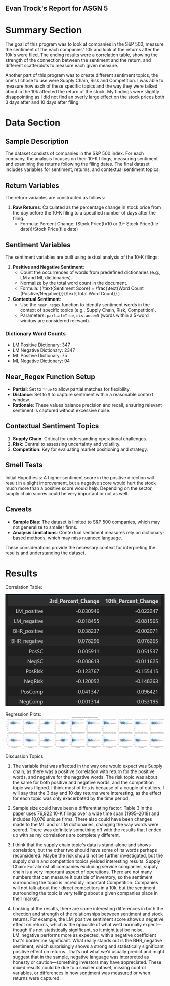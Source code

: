 ## Evan Trock's Report for ASGN 5

# Summary Section
The goal of this program was to look at companies in the S&P 500, measure the sentiment of the each companies' 10k and look at the returns after the 10k's were filed. The ending results were a correlation table, showing the strength of the connection between the sentiment and the return, and different scatterplots to measure each given measure.

Another part of this program was to create different sentiment topics, the one's I chose to use were Supply Chain, Risk and Competition. I was able to measure how each of these specific topics and the way they were talked about in the 10k affected the return of the stock. My findings were slightly disappointing as I did not find an overly large effect on the stock prices both 3 days after and 10 days after filing.

# Data Section

## Sample Description
The dataset consists of companies in the S&P 500 index. For each company, the analysis focuses on their 10-K filings, measuring sentiment and examining the returns following the filing dates. The final dataset includes variables for sentiment, returns, and contextual sentiment topics.

## Return Variables
The return variables are constructed as follows:
1. **Raw Returns**: Calculated as the percentage change in stock price from the day before the 10-K filing to a specified number of days after the filing.
    - Formula: Percent Change: (Stock Price(t=10 or 3)- Stock Price(file date))/Stock Price(file date)

## Sentiment Variables
The sentiment variables are built using textual analysis of the 10-K filings:
1. **Positive and Negative Sentiment**:
    - Count the occurrences of words from predefined dictionaries (e.g., LM and ML dictionaries).
    - Normalize by the total word count in the document.
    - Formula: \( \text{Sentiment Score} = \frac{\text{Word Count (Positive/Negative)}}{\text{Total Word Count}} \)
2. **Contextual Sentiment**:
    - Use the `near_regex` function to identify sentiment words in the context of specific topics (e.g., Supply Chain, Risk, Competition).
    - Parameters: `partial=True`, `distance=5` (words within a 5-word window are considered relevant).

### Dictionary Word Counts
- LM Positive Dictionary: 347
- LM Negative Dictionary: 2347
- ML Positive Dictionary: 75
- ML Negative Dictionary: 94

## Near_Regex Function Setup
- **Partial**: Set to `True` to allow partial matches for flexibility.
- **Distance**: Set to `5` to capture sentiment within a reasonable context window.
- **Rationale**: These values balance precision and recall, ensuring relevant sentiment is captured without excessive noise.

## Contextual Sentiment Topics
1. **Supply Chain**: Critical for understanding operational challenges.
2. **Risk**: Central to assessing uncertainty and volatility.
3. **Competition**: Key for evaluating market positioning and strategy.

## Smell Tests
Initial Hypothesis: A higher sentiment score in the positive direction will result in a slight improvement, but a negative score would hurt the stock much more than a positive score would help. Depending on the sector, supply chain scores could be very important or not as well.

## Caveats
- **Sample Bias**: The dataset is limited to S&P 500 companies, which may not generalize to smaller firms.
- **Analysis Limitations**: Contextual sentiment measures rely on dictionary-based methods, which may miss nuanced language.

These considerations provide the necessary context for interpreting the results and understanding the dataset.

# Results

Correlation Table: 

![image.png](image.png)

Regression Plots:
![image-2.png](image-2.png)

Discussion Topics:


1. The variable that was affected in the way one would expect was Supply chain, as there was a positive correlation with return for the positive words, and negative for the negative words. The risk topic was about the same for both positive and negative words, and the competition topic was flipped. I think most of this is because of a couple of outliers. I will say that the 3 day and 10 day returns were interesting, as the effect for each topic was only exacerbated by the time period.

2. Sample size could have been a differentiating factor:
Table 3 in the paper uses 76,922 10-K filings over a wide time span (1995–2018) and includes 10,076 unique firms.
There also could have been changes made to the ML and or LM dictionaries, changing the way words were scored.
There was definitely something off with the results that I ended up with as my correlations are completely different.

3. I think that the supply chain topic's data is stand-alone and shows correlation, but the other two should have some of its words perhaps reconsidered. Maybe the risk should not be further investigated, but the supply chain and competition topics yielded interesting results.
Supply Chain: For almost all companies excluding service companies, supply chain is a very important aspect of operations. There are not many numbers that can measure it outside of inventory, so the sentiment surrounding the topic is incredibly important
Competition: Companies will not talk about their direct competitors in a 10k, but the sentiment surrounding the topic is very telling about a given companies place in their market.  

4. Looking at the results, there are some interesting differences in both the direction and strength of the relationships between sentiment and stock returns. For example, the LM_positive sentiment score shows a negative effect on returns, which is the opposite of what we’d normally expect—though it's not statistically significant, so it might just be noise. LM_negative performs more as expected, with a negative coefficient that's borderline significant. What really stands out is the BHR_negative sentiment, which surprisingly shows a strong and statistically significant positive effect on returns. That’s not what we’d usually predict and might suggest that in the sample, negative language was interpreted as honesty or caution—something investors may have appreciated. These mixed results could be due to a smaller dataset, missing control variables, or differences in how sentiment was measured or when returns were captured.

